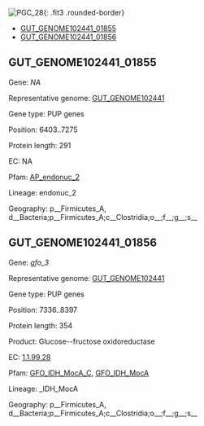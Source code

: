 ![PGC_28](../static/images/Clusters_figure/PGC_28.jpg){: .fit3 .rounded-border}

<ul id="myTab" class="nav nav-tabs">
  <li class="active">
        <a href="#tab1" data-toggle="tab">GUT_GENOME102441_01855</a>
  </li>
<li><a href="#tab2" data-toggle="tab">GUT_GENOME102441_01856</a></li>
</ul>

<div id="myTabContent" class="tab-content">
  <div class="tab-pane fade in active" id="tab1">

<h2 id="GUT_GENOME102441_01855">GUT_GENOME102441_01855</h2>
<p>Gene: <em>NA</em>
<p>Representative genome: <a href="North America">GUT_GENOME102441</a></p>
<p>Gene type: PUP genes</p>
<p>Position: 6403..7275</p>
<p>Protein length: 291</p>
<p>EC: NA</p>
<p>Pfam: <a href="http://pfam.xfam.org/family/AP_endonuc_2">AP_endonuc_2</a></p>

<p>Lineage: endonuc_2</p>
<p>Geography: p__Firmicutes_A, d__Bacteria;p__Firmicutes_A;c__Clostridia;o__;f__;g__;s__</p>
  </div>

  <div class="tab-pane fade" id="tab2">

<h2 id="GUT_GENOME102441_01856">GUT_GENOME102441_01856</h2>
<p>Gene: <em>gfo_3</em></p>
<p>Representative genome: <a href="North America">GUT_GENOME102441</a></p>
<p>Gene type: PUP genes</p>
<p>Position: 7336..8397</p>
<p>Protein length: 354</p>
<p>Product: Glucose--fructose oxidoreductase</p>
<p>EC: <a href="https://www.brenda-enzymes.org/enzyme.php?ecno=1.1.99.28">1.1.99.28</a></p>
<p>Pfam: <a href="http://pfam.xfam.org/family/GFO_IDH_MocA_C">GFO_IDH_MocA_C</a>, <a href="http://pfam.xfam.org/family/GFO_IDH_MocA">GFO_IDH_MocA</a></p>
<p>Lineage: _IDH_MocA</p>
<p>Geography: p__Firmicutes_A, d__Bacteria;p__Firmicutes_A;c__Clostridia;o__;f__;g__;s__</p>

  </div>
</div>
